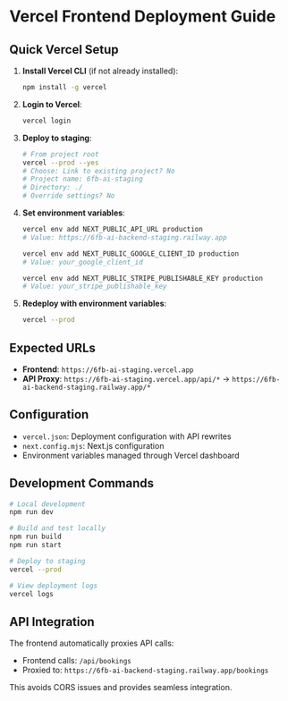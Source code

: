 # Vercel Frontend Deployment Guide

## Quick Vercel Setup

1. **Install Vercel CLI** (if not already installed):
   ```bash
   npm install -g vercel
   ```

2. **Login to Vercel**:
   ```bash
   vercel login
   ```

3. **Deploy to staging**:
   ```bash
   # From project root
   vercel --prod --yes
   # Choose: Link to existing project? No
   # Project name: 6fb-ai-staging
   # Directory: ./
   # Override settings? No
   ```

4. **Set environment variables**:
   ```bash
   vercel env add NEXT_PUBLIC_API_URL production
   # Value: https://6fb-ai-backend-staging.railway.app
   
   vercel env add NEXT_PUBLIC_GOOGLE_CLIENT_ID production
   # Value: your_google_client_id
   
   vercel env add NEXT_PUBLIC_STRIPE_PUBLISHABLE_KEY production  
   # Value: your_stripe_publishable_key
   ```

5. **Redeploy with environment variables**:
   ```bash
   vercel --prod
   ```

## Expected URLs

- **Frontend**: `https://6fb-ai-staging.vercel.app`
- **API Proxy**: `https://6fb-ai-staging.vercel.app/api/*` → `https://6fb-ai-backend-staging.railway.app/*`

## Configuration

- `vercel.json`: Deployment configuration with API rewrites
- `next.config.mjs`: Next.js configuration 
- Environment variables managed through Vercel dashboard

## Development Commands

```bash
# Local development
npm run dev

# Build and test locally
npm run build
npm run start

# Deploy to staging
vercel --prod

# View deployment logs
vercel logs
```

## API Integration

The frontend automatically proxies API calls:
- Frontend calls: `/api/bookings` 
- Proxied to: `https://6fb-ai-backend-staging.railway.app/bookings`

This avoids CORS issues and provides seamless integration.